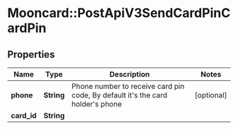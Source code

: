 # Mooncard::PostApiV3SendCardPinCardPin

## Properties
Name | Type | Description | Notes
------------ | ------------- | ------------- | -------------
**phone** | **String** | Phone number to receive card pin code, By default it&#39;s the card holder&#39;s phone | [optional] 
**card_id** | **String** |  | 


